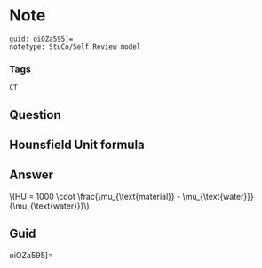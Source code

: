 # Note
```
guid: oiOZa595]=
notetype: StuCo/Self Review model
```

### Tags
```
CT
```

## Question
<h2>Hounsfield Unit formula</h2>

## Answer
<section>
<p>\(HU = 1000 \cdot \frac{\mu_{\text{material}} - \mu_{\text{water}}}{\mu_{\text{water}}}\)</p>


</section>

## Guid
oiOZa595]=
